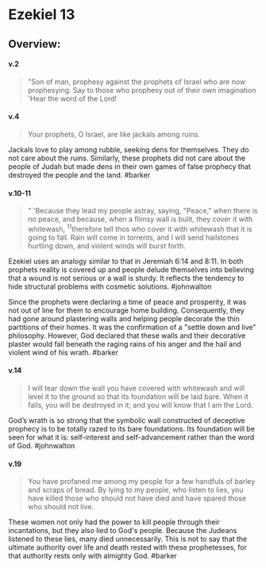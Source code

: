 # Ezekiel 13

## Overview:


#### v.2
>"Son of man, prophesy against the prophets of Israel who are now prophesying. Say to those who prophesy out of their own imagination 'Hear the word of the Lord!

#### v.4
>Your prophets, O Israel, are like jackals among ruins.

Jackals love to play among rubble, seeking dens for themselves. They do not care about the ruins. Similarly, these prophets did not care about the people of Judah but made dens in their own games of false prophecy that destroyed the people and the land.
#barker 

#### v.10-11
>" 'Because they lead my people astray, saying, "Peace," when there is no peace, and because, when a flimsy wall is bulit, they cover it with whitewash, <sup>11</sup>therefore tell thos who cover it with whitewash that it is going to fall. Rain will come in torrents, and I will send hailstones hurtling down, and violent winds will burst forth.

Ezekiel uses an analogy similar to that in Jeremiah 6:14 and 8:11. In both prophets reality is covered up and people delude themselves into believing that a wound is not serious or a wall is sturdy. It reflects the tendency to hide structural problems with cosmetic solutions.
#johnwalton 

Since the prophets were declaring a time of peace and prosperity, it was not out of line for them to encourage home building. Consequently, they had gone around plastering walls and helping people decorate the thin partitions of their homes. It was the confirmation of a "settle down and live" philosophy. However, God declared that these walls and their decorative plaster would fall beneath the raging rains of his anger and the hail and violent wind of his wrath.
#barker 

#### v.14
>I will tear down the wall you have covered with whitewash and will level it to the ground so that its foundation will be laid bare. When it falls, you will be destroyed in it; and you will know that I am the Lord.

God’s wrath is so strong that the symbolic wall constructed of deceptive prophecy is to be totally razed to its bare foundations. Its foundation will be seen for what it is: self-interest and self-advancement rather than the word of God.
#johnwalton 

#### v.19
>You have profaned me among my people for a few handfuls of barley and scraps of bread. By lying to my people, who listen to lies, you have killed those who should not have died and have spared those who should not live.

These women not only had the power to kill people through their incantations, but they also lied to God's people. Because the Judeans listened to these lies, many died unnecessarily. This is not to say that the ultimate authority over life and death rested with these prophetesses, for that authority rests only with almighty God.
#barker 
